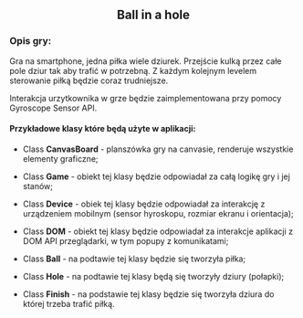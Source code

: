 <div align="center">

## Ball in a hole

</div>

### Opis gry:
Gra na smartphone, jedna piłka wiele dziurek. Przejście kulką przez całe pole dziur tak aby trafić w potrzebną. Z każdym kolejnym levelem sterowanie piłką będzie coraz trudniejsze.

Interakcja urzytkownika w grze będzie zaimplementowana przy pomocy Gyroscope Sensor API.

#### Przykładowe klasy które będą użyte w aplikacji:

 - Class **CanvasBoard** - planszówka gry na canvasie, renderuje wszystkie elementy graficzne;

 - Class **Game** - obiekt tej klasy będzie odpowiadał za całą logikę gry i jej stanów;

 - Class **Device** - obiek tej klasy będzie odpowiadał za interakcję z urządzeniem mobilnym (sensor hyroskopu, rozmiar ekranu i orientacja); 

 - Class **DOM** - obiekt tej klasy będzie odpowiadał za interakcje aplikacji z DOM API przeglądarki, w tym popupy z komunikatami;  

 - Class **Ball** - na podtawie tej klasy będzie się tworzyła piłka;

 - Class **Hole** - na podtawie tej klasy będą się tworzyły dziury (połapki); 

 - Class **Finish** - na podstawie tej klasy będzie się tworzyła dziura do której trzeba trafić piłką.
